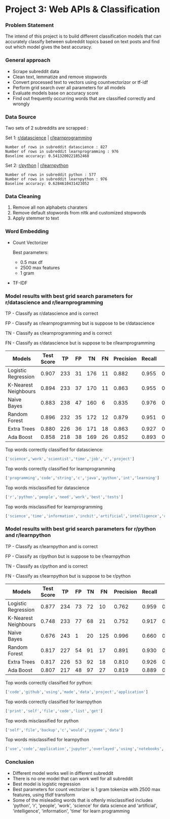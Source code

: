 # Project 3: Web APIs & Classification
### Problem Statement
The intend of this project is to build different classification models that can accurately classify between subreddit topics based on text posts and find out which model gives the best accuracy.

### General approach
- Scrape subreddit data
- Clean text, lemmatize and remove stopwords
- Convert processed text to vectors using countvectorizor or tf-idf
- Perform grid search over all parameters for all models
- Evaluate models base on accuracy score
- Find out frequently occurring words that are classified correctly and wrongly

### Data Source

Two sets of 2 subreddits are scrapped :

Set 1: [r/datascience](https://www.reddit.com/r/datascience) | [r/learnprogramming](https://www.reddit.com/r/learnprogramming) 

```
Number of rows in subreddit datascience : 827
Number of rows in subreddit learnprogramming : 976
Baseline accuracy: 0.5413200221852468
```

Set 2:  [r/python](https://www.reddit.com/r/python) | [r/learnpython](https://www.reddit.com/r/learnpython)

```
Number of rows in subreddit python : 577
Number of rows in subreddit learnpython : 976
Baseline accuracy: 0.6284610431423052
```

### Data Cleaning

1. Remove all non alphabets charaters
2. Remove default stopwords from nltk and customized stopwords
3. Apply stemmer to text

### Word Embedding

- Count Vectorizer 

  Best parameters:

  - 0.5 max df
  - 2500 max features
  - 1 gram

- TF-IDF

### Model results with best grid search parameters for r/datascience and r/learnprogramming

TP - Classify as r/datascience and is correct

FP - Classify as r/learnprogramming but is suppose to be r/datascience

TN - Classify as r/learnprogramming and is correct

FN - Classify as r/datascience but is suppose to be r/learnprogramming

| Models               | Test Score | TP   | FP   | TN   | FN   | Precision | Recall | F1    |
| -------------------- | ---------- | ---- | ---- | ---- | ---- | --------- | ------ | ----- |
| Logistic Regression  | 0.907      | 233  | 31   | 176  | 11   | 0.882     | 0.955  | 0.917 |
| K-Nearest Neighbours | 0.894      | 233  | 37   | 170  | 11   | 0.863     | 0.955  | 0.907 |
| Naive Bayes          | 0.883      | 238  | 47   | 160  | 6    | 0.835     | 0.976  | 0.900 |
| Random Forest        | 0.896      | 232  | 35   | 172  | 12   | 0.879     | 0.951  | 0.914 |
| Extra Trees          | 0.880      | 226  | 36   | 171  | 18   | 0.863     | 0.927  | 0.894 |
| Ada Boost            | 0.858      | 218  | 38   | 169  | 26   | 0.852     | 0.893  | 0.872 |

Top words correctly classified for datascience:

```python
['science','work','scientist','time','job','r','project']
```

Top words correctly classified for learnprogramming

```python
['programming','code','string','c','java','python','int','learning']
```

Top words misclassified for datascience

```python
['r','python','people','need','work','best','tests']
```

Top words misclassified for learnprogramming

```python
['science','time','information','incbit','artificial','intelligence','commercial']
```





### Model results with best grid search parameters for r/python and r/learnpython

TP - Classify as r/learnpython and is correct

FP - Classify as r/python but is suppose to be r/learnpython

TN - Classify as r/python and is correct

FN - Classify as r/learnpython but is suppose to be r/python

| Models               | Test Score | TP   | FP   | TN   | FN   | Precision | Recall | F1    |
| -------------------- | ---------- | ---- | ---- | ---- | ---- | --------- | ------ | ----- |
| Logistic Regression  | 0.877      | 234  | 73   | 72   | 10   | 0.762     | 0.959  | 0.849 |
| K-Nearest Neighbours | 0.748      | 233  | 77   | 68   | 21   | 0.752     | 0.917  | 0.823 |
| Naive Bayes          | 0.676      | 243  | 1    | 20   | 125  | 0.996     | 0.660  | 0.794 |
| Random Forest        | 0.817      | 227  | 54   | 91   | 17   | 0.891     | 0.930  | 0.865 |
| Extra Trees          | 0.817      | 226  | 53   | 92   | 18   | 0.810     | 0.926  | 0.864 |
| Ada Boost            | 0.807      | 217  | 48   | 97   | 27   | 0.819     | 0.889  | 0.853 |

Top words correctly classified for python:

```python
['code','github','using','made','data','project','application']
```

Top words correctly classified for learnpython

```python
['print','self','file','code','list','get']
```

Top words misclassified for python

```python
['self','file','backup','c','would','pygame','data']
```

Top words misclassified for learnpython

```python
['use','code','application','jupyter','overlayed','using','notebooks','love']
```



### Conclusion

- Different model works well in different subreddit
- There is no one model that can work well for all subreddit
- Best model is logistic regression
- Best parameters for count vectorizer is 1 gram tokenize with 2500 max features, using tfidf transform
- Some of the misleading words that is oftenly misclassified includes 'python', 'r', 'people', 'work', 'science' for data science and 'artificial', 'intelligence', 'information', 'time' for learn programming